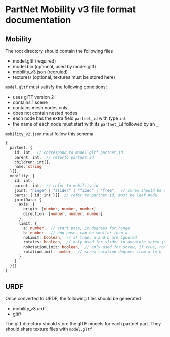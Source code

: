 # PartNet Mobility v3 file format documentation
## Mobility
The root directory should contain the following files
- model.gltf (required)
- model.bin (optional, used by model.gltf)
- mobility_v3.json (reqruied)
- textures/ (optional, textures must be stored here)

`model.gltf` must satisfy the following conditions:
- uses glTF version 2
- contains 1 scene
- contains mesh nodes only
- does not contain nested nodes
- each node has the extra field `partnet_id` with type `int`
- the name of each node must start with its `partnet_id` followed by an `_`

`mobility_v2.json` must follow this schema
```typescript
{
  partnet: {
    id: int,  // correspond to model.gltf partnet_id
    parent: int,  // referto partnet id
    children: int[],
    name: string
  }[],
  mobility: {
    id: int,
    parent: int,  // refer to mobility id
    joint: "hinge" | "slider" | "fixed" | "free",  // screw should be annotated as slider
    parts: { id: int }[]  // refer to partnet id, must be leaf node
    jointData: {
      axis: { 
        origin: [number, number, number],
        direction: [number, number, number]
      },
      limit: {
        a: number,  // start pose, in degrees for hinge
        b: number,  // end pose, can be smaller than a
        noLimit: boolean,  // if true, a and b are ignored
        rotates: boolean,  // only used for slider to annotate screw joint
        noRotationLimit: boolean,  // only used for screw, if true, rotationLimit is ignored
        rotationLimit: number,  // screw rotation degrees from a to b
      }
    }
  }[]
}
```


## URDF
Once converted to URDF, the following files should be generated
- mobility_v3.urdf
- gltf/

The gltf directory should store the glTF models for each partnet part. They
should share texture files with `model.gltf`


